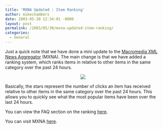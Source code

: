 ```yaml
---
title: 'MXNA Updated : Item Ranking'
author: mikechambers
date: 2003-05-30 12:34:01 -0800
layout: post
permalink: /2003/05/30/mxna-updated-item-ranking/
categories:
  - General
---
```



Just a quick note that we have done a mini update to the [Macromedia XML News Aggregator][1] (MXNA). The main change is that we have added a ranking system, which ranks items in relative to other items in the same category over the past 24 hours. 

<div align="center">
  <img src="http://www.markme.com/mxna/images/faq_ranking.gif" />
</div>

Basically, the stars represent the number of clicks an item has received relative to other items in the same category over the past 24 hours. This allows you to quickly see what the most popular items have been over the last 24 hours.

You can view the FAQ section on the ranking [here][2].

You can visit MXNA [here][1].

 [1]: http://www.macromedia.com/go/weblogs
 [2]: http://www.markme.com/mxna/about.cfm#b9
